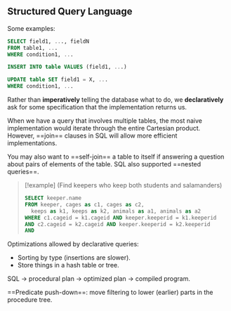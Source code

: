 

## Structured Query Language

Some examples:

```sql
SELECT field1, ..., fieldN
FROM table1, ...
WHERE condition1, ...
```

```sql
INSERT INTO table VALUES (field1, ...)
```

```sql
UPDATE table SET field1 = X, ...
WHERE condition1, ...
```

Rather than **imperatively** telling the database what to do, we **declaratively** ask for some specification that the implementation returns us.

When we have a query that involves multiple tables, the most naive implementation would iterate through the entire Cartesian product. However, ==join== clauses in SQL will allow more efficient implementations.

You may also want to ==self-join== a table to itself if answering a question about pairs of elements of the table. SQL also supported ==nested queries==. 

> [!example] (Find keepers who keep both students and salamanders)
> 
> ```sql
> SELECT keeper.name
> FROM keeper, cages as c1, cages as c2,
> 	keeps as k1, keeps as k2, animals as a1, animals as a2
> WHERE c1.cageid = k1.cageid AND keeper.keeperid = k1.keeperid
> AND c2.cageid = k2.cageid AND keeper.keeperid = k2.keeperid
> AND 
> ```

Optimizations allowed by declarative queries:
- Sorting by type (insertions are slower).
- Store things in a hash table or tree.

SQL -> procedural plan -> optimized plan -> compiled program.

==Predicate push-down==: move filtering to lower (earlier) parts in the procedure tree.